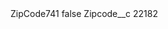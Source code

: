 <?xml version="1.0" encoding="UTF-8"?>
<CustomMetadata xmlns="http://soap.sforce.com/2006/04/metadata" xmlns:xsi="http://www.w3.org/2001/XMLSchema-instance" xmlns:xsd="http://www.w3.org/2001/XMLSchema">
    <label>ZipCode741</label>
    <protected>false</protected>
    <values>
        <field>Zipcode__c</field>
        <value xsi:type="xsd:string">22182</value>
    </values>
</CustomMetadata>
